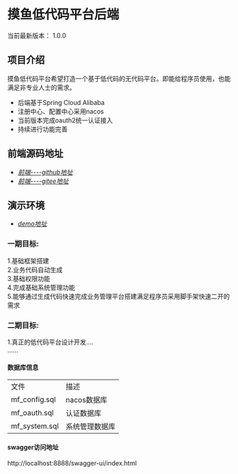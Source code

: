 摸鱼低代码平台后端
=====================================
当前最新版本： 1.0.0

## 项目介绍
摸鱼低代码平台希望打造一个基于低代码的无代码平台。即能给程序员使用，也能满足非专业人士的需求。
* 后端基于Spring Cloud Alibaba
* 注册中心、配置中心采用nacos
* 当前版本完成oauth2统一认证接入
* 持续进行功能完善
## 前端源码地址
  * *[前端----github地址](https://github.com/mfish-qf/mfish-nocode-view)*
  * *[前端----gitee地址](https://gitee.com/qiufeng9862/mfish-nocode-view)*
## 演示环境
  * *[demo地址](http://app.mfish.com.cn:11119)*

### 一期目标:
1.基础框架搭建  
2.业务代码自动生成  
3.基础权限功能  
4.完成基础系统管理功能  
5.能够通过生成代码快速完成业务管理平台搭建满足程序员采用脚手架快速二开的需求
### 二期目标:
1.真正的低代码平台设计开发....  
......  


#### 数据库信息
<table>
    <tr>
        <td>文件</td>
        <td>描述</td>
    </tr>
    <tr>
        <td>mf_config.sql</td>
        <td>nacos数据库</td>
    </tr>
    <tr>
        <td>mf_oauth.sql</td>
        <td>认证数据库</td>
    </tr>
    <tr>
        <td>mf_system.sql</td>
        <td>系统管理数据库</td>
    </tr>
</table>


#### swagger访问地址
http://localhost:8888/swagger-ui/index.html

